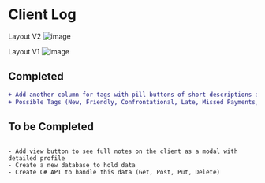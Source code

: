 # Client Log

Layout V2
![image](https://github.com/user-attachments/assets/5d9657db-ceed-49cf-a933-94ea2b0a748a)


Layout V1
![image](https://github.com/user-attachments/assets/1c4569bf-9f3c-4d71-af31-e6daca7776ec)

## Completed
```diff
+ Add another column for tags with pill buttons of short descriptions about the client
+ Possible Tags (New, Friendly, Confrontational, Late, Missed Payments, Banned, Allergies, Special Accomodations)
```

## To be Completed
```

- Add view button to see full notes on the client as a modal with detailed profile
- Create a new database to hold data
- Create C# API to handle this data (Get, Post, Put, Delete) 

```
